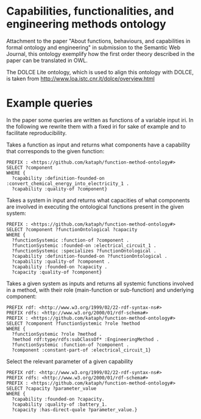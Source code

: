 # Capabilities, functionalities, and engineering methods ontology

Attachment to the paper "About functions, behaviours, and capabilities
in formal ontology and engineering" in submission to the Semantic Web Journal, this ontology exemplify how the first order theory described in the paper can be translated in OWL.

The DOLCE Lite ontology, which is used to align this ontology with DOLCE, is taken from http://www.loa.istc.cnr.it/dolce/overview.html


# Example queries

In the paper some queries are written as functions of a variable input iri.
In the following we rewrite them with a fixed iri for sake of example and to facilitate reproducibility.

Takes a function as input and returns what components have a capability that corresponds to the given function:
```
PREFIX : <https://github.com/kataph/function-method-ontology#>
SELECT ?component
WHERE {
  ?capability :definition-founded-on :convert_chemical_energy_into_electricity_1 .
  ?capability :quality-of ?component}
```

Takes a system in input and returns what capacities of what components are involved in executing the ontological functions present in the given system:
```
PREFIX : <https://github.com/kataph/function-method-ontology#>
SELECT ?component ?functionOntological ?capacity
WHERE {
  ?functionSystemic :function-of ?component .
  ?functionSystemic :founded-on :electrical_circuit_1 .
  ?functionSystemic :specializes ?functionOntological .
  ?capability :definition-founded-on ?functionOntological .
  ?capability :quality-of ?component .
  ?capability :founded-on ?capacity .
  ?capacity :quality-of ?component}
```
  
Takes a given system as inputs and returns all systemic functions involved in a method, with
their role (main-function or sub-function) and underlying component:
```
PREFIX rdf: <http://www.w3.org/1999/02/22-rdf-syntax-ns#>
PREFIX rdfs: <http://www.w3.org/2000/01/rdf-schema#>
PREFIX : <https://github.com/kataph/function-method-ontology#>
SELECT ?component ?functionSystemic ?role ?method
WHERE {
  ?functionSystemic ?role ?method .
  ?method rdf:type/rdfs:subClassOf* :EngineeringMethod .
  ?functionSystemic :function-of ?component .
  ?component :constant-part-of :electrical_circuit_1}
```
Select the relevant parameter of a given capability
```
PREFIX rdf: <http://www.w3.org/1999/02/22-rdf-syntax-ns#>
PREFIX rdfs: <http://www.w3.org/2000/01/rdf-schema#>
PREFIX : <https://github.com/kataph/function-method-ontology#>
SELECT ?capacity ?parameter_value
WHERE {
  ?capability :founded-on ?capacity.
  ?capability :quality-of :battery_1.
  ?capacity :has-direct-quale ?parameter_value.}
```
  
